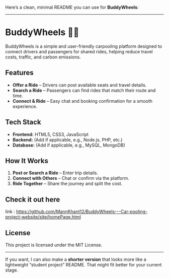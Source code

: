 Here’s a clean, minimal README you can use for **BuddyWheels**:

---

# BuddyWheels 🚗💨

BuddyWheels is a simple and user-friendly carpooling platform designed to connect drivers and passengers for shared rides, helping reduce travel costs, traffic, and carbon emissions.

## Features

* **Offer a Ride** – Drivers can post available seats and travel details.
* **Search a Ride** – Passengers can find rides that match their route and time.
* **Connect & Ride** – Easy chat and booking confirmation for a smooth experience.

## Tech Stack

* **Frontend:** HTML5, CSS3, JavaScript
* **Backend:** (Add if applicable, e.g., Node.js, PHP, etc.)
* **Database:** (Add if applicable, e.g., MySQL, MongoDB)

## How It Works

1. **Post or Search a Ride** – Enter trip details.
2. **Connect with Others** – Chat or confirm via the platform.
3. **Ride Together** – Share the journey and split the cost.

## Check it out here 

link : https://github.com/MannKhant12/BuddyWheels---Car-pooling-project-website/site/homePage.html

## License

This project is licensed under the MIT License.

---

If you want, I can also make a **shorter version** that looks more like a lightweight “student project” README. That might fit better for your current stage.
